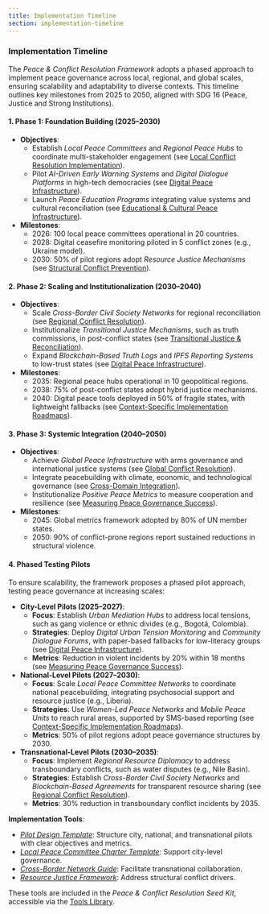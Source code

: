 ```yaml
---
title: Implementation Timeline
section: implementation-timeline
---
```


### Implementation Timeline

The *Peace & Conflict Resolution Framework* adopts a phased approach to implement peace governance across local, regional, and global scales, ensuring scalability and adaptability to diverse contexts. This timeline outlines key milestones from 2025 to 2050, aligned with SDG 16 (Peace, Justice and Strong Institutions).

#### 1. Phase 1: Foundation Building (2025–2030)
- **Objectives**:
  - Establish *Local Peace Committees* and *Regional Peace Hubs* to coordinate multi-stakeholder engagement (see [Local Conflict Resolution Implementation](/frameworks/peace-and-conflict-resolution#local-implementation)).
  - Pilot *AI-Driven Early Warning Systems* and *Digital Dialogue Platforms* in high-tech democracies (see [Digital Peace Infrastructure](/frameworks/peace-and-conflict-resolution#digital-infrastructure)).
  - Launch *Peace Education Programs* integrating value systems and cultural reconciliation (see [Educational & Cultural Peace Infrastructure](/frameworks/peace-and-conflict-resolution#educational-cultural-infrastructure)).
- **Milestones**:
  - 2026: 100 local peace committees operational in 20 countries.
  - 2028: Digital ceasefire monitoring piloted in 5 conflict zones (e.g., Ukraine model).
  - 2030: 50% of pilot regions adopt *Resource Justice Mechanisms* (see [Structural Conflict Prevention](/frameworks/peace-and-conflict-resolution#structural-prevention)).

#### 2. Phase 2: Scaling and Institutionalization (2030–2040)
- **Objectives**:
  - Scale *Cross-Border Civil Society Networks* for regional reconciliation (see [Regional Conflict Resolution](/frameworks/peace-and-conflict-resolution#regional-implementation)).
  - Institutionalize *Transitional Justice Mechanisms*, such as truth commissions, in post-conflict states (see [Transitional Justice & Reconciliation](/frameworks/peace-and-conflict-resolution#transitional-justice)).
  - Expand *Blockchain-Based Truth Logs* and *IPFS Reporting Systems* to low-trust states (see [Digital Peace Infrastructure](/frameworks/peace-and-conflict-resolution#digital-infrastructure)).
- **Milestones**:
  - 2035: Regional peace hubs operational in 10 geopolitical regions.
  - 2038: 75% of post-conflict states adopt hybrid justice mechanisms.
  - 2040: Digital peace tools deployed in 50% of fragile states, with lightweight fallbacks (see [Context-Specific Implementation Roadmaps](/frameworks/peace-and-conflict-resolution#context-specific-roadmaps)).

#### 3. Phase 3: Systemic Integration (2040–2050)
- **Objectives**:
  - Achieve *Global Peace Infrastructure* with arms governance and international justice systems (see [Global Conflict Resolution](/frameworks/peace-and-conflict-resolution#global-implementation)).
  - Integrate peacebuilding with climate, economic, and technological governance (see [Cross-Domain Integration](/frameworks/peace-and-conflict-resolution#cross-domain-integration)).
  - Institutionalize *Positive Peace Metrics* to measure cooperation and resilience (see [Measuring Peace Governance Success](/frameworks/peace-and-conflict-resolution#measuring-success)).
- **Milestones**:
  - 2045: Global metrics framework adopted by 80% of UN member states.
  - 2050: 90% of conflict-prone regions report sustained reductions in structural violence.

#### 4. Phased Testing Pilots
To ensure scalability, the framework proposes a phased pilot approach, testing peace governance at increasing scales:
- **City-Level Pilots (2025–2027)**:
  - **Focus**: Establish *Urban Mediation Hubs* to address local tensions, such as gang violence or ethnic divides (e.g., Bogotá, Colombia).
  - **Strategies**: Deploy *Digital Urban Tension Monitoring* and *Community Dialogue Forums*, with paper-based fallbacks for low-literacy groups (see [Digital Peace Infrastructure](/frameworks/peace-and-conflict-resolution#digital-infrastructure)).
  - **Metrics**: Reduction in violent incidents by 20% within 18 months (see [Measuring Peace Governance Success](/frameworks/peace-and-conflict-resolution#measuring-success)).
- **National-Level Pilots (2027–2030)**:
  - **Focus**: Scale *Local Peace Committee Networks* to coordinate national peacebuilding, integrating psychosocial support and resource justice (e.g., Liberia).
  - **Strategies**: Use *Women-Led Peace Networks* and *Mobile Peace Units* to reach rural areas, supported by SMS-based reporting (see [Context-Specific Implementation Roadmaps](/frameworks/peace-and-conflict-resolution#context-specific-roadmaps)).
  - **Metrics**: 50% of pilot regions adopt peace governance structures by 2030.
- **Transnational-Level Pilots (2030–2035)**:
  - **Focus**: Implement *Regional Resource Diplomacy* to address transboundary conflicts, such as water disputes (e.g., Nile Basin).
  - **Strategies**: Establish *Cross-Border Civil Society Networks* and *Blockchain-Based Agreements* for transparent resource sharing (see [Regional Conflict Resolution](/frameworks/peace-and-conflict-resolution#regional-implementation)).
  - **Metrics**: 30% reduction in transboundary conflict incidents by 2035.

**Implementation Tools**:
- *[Pilot Design Template](/frameworks/tools/peace/pilot-design-template-en.pdf)*: Structure city, national, and transnational pilots with clear objectives and metrics.
- *[Local Peace Committee Charter Template](/frameworks/tools/peace/peace-committee-charter-en.pdf)*: Support city-level governance.
- *[Cross-Border Network Guide](/frameworks/tools/peace/cross-border-network-guide-en.pdf)*: Facilitate transnational collaboration.
- *[Resource Justice Framework](/frameworks/tools/peace/resource-justice-framework-en.pdf)*: Address structural conflict drivers.

These tools are included in the *Peace & Conflict Resolution Seed Kit*, accessible via the [Tools Library](/frameworks/tools/peace).
